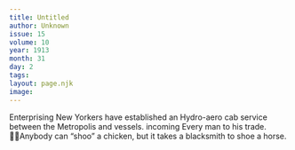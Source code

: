 ```yaml
---
title: Untitled
author: Unknown
issue: 15
volume: 10
year: 1913
month: 31
day: 2
tags:
layout: page.njk
image:
---
```

Enterprising New Yorkers have established an Hydro-aero cab service between the Metropolis and vessels. incoming Every man to his trade. Anybody can “shoo” a chicken, but it takes a blacksmith to shoe a horse.
